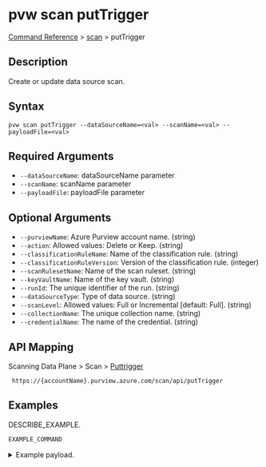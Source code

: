 # pvw scan putTrigger
[Command Reference](../../../README.md#command-reference) > [scan](./main.md) > putTrigger

## Description
Create or update data source scan.

## Syntax
```
pvw scan putTrigger --dataSourceName=<val> --scanName=<val> --payloadFile=<val>
```

## Required Arguments
- `--dataSourceName`: dataSourceName parameter
- `--scanName`: scanName parameter
- `--payloadFile`: payloadFile parameter

## Optional Arguments
- `--purviewName`: Azure Purview account name. (string)
- `--action`: Allowed values: Delete or Keep. (string)
- `--classificationRuleName`: Name of the classification rule. (string)
- `--classificationRuleVersion`: Version of the classification rule. (integer)
- `--scanRulesetName`: Name of the scan ruleset. (string)
- `--keyVaultName`: Name of the key vault. (string)
- `--runId`: The unique identifier of the run. (string)
- `--dataSourceType`: Type of data source. (string)
- `--scanLevel`: Allowed values: Full or Incremental [default: Full]. (string)
- `--collectionName`: The unique collection name. (string)
- `--credentialName`: The name of the credential. (string)

## API Mapping
Scanning Data Plane > Scan > [Puttrigger]()
```
 https://{accountName}.purview.azure.com/scan/api/putTrigger
```

## Examples
DESCRIBE_EXAMPLE.
```powershell
EXAMPLE_COMMAND
```
<details><summary>Example payload.</summary>
<p>

```json
PASTE_JSON_HERE
```
</p>
</details>